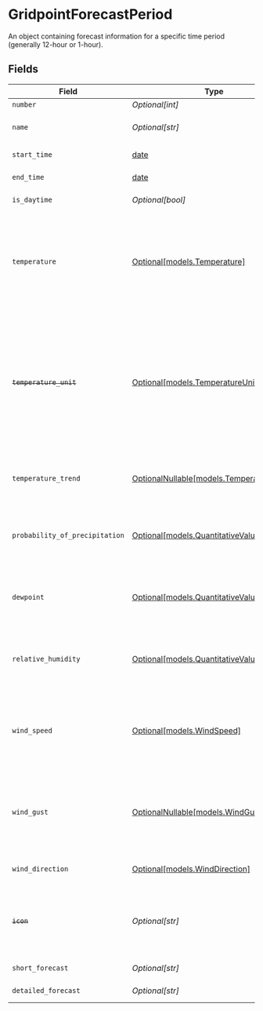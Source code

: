 # GridpointForecastPeriod

An object containing forecast information for a specific time period (generally 12-hour or 1-hour).



## Fields

| Field                                                                                                                                                                                                                                                                                                                                                                                                                                     | Type                                                                                                                                                                                                                                                                                                                                                                                                                                      | Required                                                                                                                                                                                                                                                                                                                                                                                                                                  | Description                                                                                                                                                                                                                                                                                                                                                                                                                               | Example                                                                                                                                                                                                                                                                                                                                                                                                                                   |
| ----------------------------------------------------------------------------------------------------------------------------------------------------------------------------------------------------------------------------------------------------------------------------------------------------------------------------------------------------------------------------------------------------------------------------------------- | ----------------------------------------------------------------------------------------------------------------------------------------------------------------------------------------------------------------------------------------------------------------------------------------------------------------------------------------------------------------------------------------------------------------------------------------- | ----------------------------------------------------------------------------------------------------------------------------------------------------------------------------------------------------------------------------------------------------------------------------------------------------------------------------------------------------------------------------------------------------------------------------------------- | ----------------------------------------------------------------------------------------------------------------------------------------------------------------------------------------------------------------------------------------------------------------------------------------------------------------------------------------------------------------------------------------------------------------------------------------- | ----------------------------------------------------------------------------------------------------------------------------------------------------------------------------------------------------------------------------------------------------------------------------------------------------------------------------------------------------------------------------------------------------------------------------------------- |
| `number`                                                                                                                                                                                                                                                                                                                                                                                                                                  | *Optional[int]*                                                                                                                                                                                                                                                                                                                                                                                                                           | :heavy_minus_sign:                                                                                                                                                                                                                                                                                                                                                                                                                        | Sequential period number.                                                                                                                                                                                                                                                                                                                                                                                                                 |                                                                                                                                                                                                                                                                                                                                                                                                                                           |
| `name`                                                                                                                                                                                                                                                                                                                                                                                                                                    | *Optional[str]*                                                                                                                                                                                                                                                                                                                                                                                                                           | :heavy_minus_sign:                                                                                                                                                                                                                                                                                                                                                                                                                        | A textual identifier for the period. This value will not be present for hourly forecasts.<br/>                                                                                                                                                                                                                                                                                                                                            | Tuesday Night                                                                                                                                                                                                                                                                                                                                                                                                                             |
| `start_time`                                                                                                                                                                                                                                                                                                                                                                                                                              | [date](https://docs.python.org/3/library/datetime.html#date-objects)                                                                                                                                                                                                                                                                                                                                                                      | :heavy_minus_sign:                                                                                                                                                                                                                                                                                                                                                                                                                        | The starting time that this forecast period is valid for.                                                                                                                                                                                                                                                                                                                                                                                 |                                                                                                                                                                                                                                                                                                                                                                                                                                           |
| `end_time`                                                                                                                                                                                                                                                                                                                                                                                                                                | [date](https://docs.python.org/3/library/datetime.html#date-objects)                                                                                                                                                                                                                                                                                                                                                                      | :heavy_minus_sign:                                                                                                                                                                                                                                                                                                                                                                                                                        | The ending time that this forecast period is valid for.                                                                                                                                                                                                                                                                                                                                                                                   |                                                                                                                                                                                                                                                                                                                                                                                                                                           |
| `is_daytime`                                                                                                                                                                                                                                                                                                                                                                                                                              | *Optional[bool]*                                                                                                                                                                                                                                                                                                                                                                                                                          | :heavy_minus_sign:                                                                                                                                                                                                                                                                                                                                                                                                                        | Indicates whether this period is daytime or nighttime.                                                                                                                                                                                                                                                                                                                                                                                    |                                                                                                                                                                                                                                                                                                                                                                                                                                           |
| `temperature`                                                                                                                                                                                                                                                                                                                                                                                                                             | [Optional[models.Temperature]](../models/temperature.md)                                                                                                                                                                                                                                                                                                                                                                                  | :heavy_minus_sign:                                                                                                                                                                                                                                                                                                                                                                                                                        | High/low temperature for the period, depending on whether the period is day or night.<br/>This property as an integer value is deprecated. Future versions will express this value as a quantitative value object. To make use of the future standard format now, set the "forecast_temperature_qv" feature flag on the request.<br/>                                                                                                     |                                                                                                                                                                                                                                                                                                                                                                                                                                           |
| ~~`temperature_unit`~~                                                                                                                                                                                                                                                                                                                                                                                                                    | [Optional[models.TemperatureUnit]](../models/temperatureunit.md)                                                                                                                                                                                                                                                                                                                                                                          | :heavy_minus_sign:                                                                                                                                                                                                                                                                                                                                                                                                                        | : warning: ** DEPRECATED **: This will be removed in a future release, please migrate away from it as soon as possible.<br/><br/>The unit of the temperature value (Fahrenheit or Celsius).<br/>This property is deprecated. Future versions will indicate the unit within the quantitative value object for the temperature property. To make use of the future standard format now, set the "forecast_temperature_qv" feature flag on the request.<br/> |                                                                                                                                                                                                                                                                                                                                                                                                                                           |
| `temperature_trend`                                                                                                                                                                                                                                                                                                                                                                                                                       | [OptionalNullable[models.TemperatureTrend]](../models/temperaturetrend.md)                                                                                                                                                                                                                                                                                                                                                                | :heavy_minus_sign:                                                                                                                                                                                                                                                                                                                                                                                                                        | If not null, indicates a non-diurnal temperature trend for the period (either rising temperature overnight, or falling temperature during the day)<br/>                                                                                                                                                                                                                                                                                   |                                                                                                                                                                                                                                                                                                                                                                                                                                           |
| `probability_of_precipitation`                                                                                                                                                                                                                                                                                                                                                                                                            | [Optional[models.QuantitativeValue]](../models/quantitativevalue.md)                                                                                                                                                                                                                                                                                                                                                                      | :heavy_minus_sign:                                                                                                                                                                                                                                                                                                                                                                                                                        | A structured value representing a measurement and its unit of measure. This object is a slighly modified version of the schema.org definition at https://schema.org/QuantitativeValue<br/>                                                                                                                                                                                                                                                |                                                                                                                                                                                                                                                                                                                                                                                                                                           |
| `dewpoint`                                                                                                                                                                                                                                                                                                                                                                                                                                | [Optional[models.QuantitativeValue]](../models/quantitativevalue.md)                                                                                                                                                                                                                                                                                                                                                                      | :heavy_minus_sign:                                                                                                                                                                                                                                                                                                                                                                                                                        | A structured value representing a measurement and its unit of measure. This object is a slighly modified version of the schema.org definition at https://schema.org/QuantitativeValue<br/>                                                                                                                                                                                                                                                |                                                                                                                                                                                                                                                                                                                                                                                                                                           |
| `relative_humidity`                                                                                                                                                                                                                                                                                                                                                                                                                       | [Optional[models.QuantitativeValue]](../models/quantitativevalue.md)                                                                                                                                                                                                                                                                                                                                                                      | :heavy_minus_sign:                                                                                                                                                                                                                                                                                                                                                                                                                        | A structured value representing a measurement and its unit of measure. This object is a slighly modified version of the schema.org definition at https://schema.org/QuantitativeValue<br/>                                                                                                                                                                                                                                                |                                                                                                                                                                                                                                                                                                                                                                                                                                           |
| `wind_speed`                                                                                                                                                                                                                                                                                                                                                                                                                              | [Optional[models.WindSpeed]](../models/windspeed.md)                                                                                                                                                                                                                                                                                                                                                                                      | :heavy_minus_sign:                                                                                                                                                                                                                                                                                                                                                                                                                        | Wind speed for the period.<br/>This property as an string value is deprecated. Future versions will express this value as a quantitative value object. To make use of the future standard format now, set the "forecast_wind_speed_qv" feature flag on the request.<br/>                                                                                                                                                                  |                                                                                                                                                                                                                                                                                                                                                                                                                                           |
| `wind_gust`                                                                                                                                                                                                                                                                                                                                                                                                                               | [OptionalNullable[models.WindGust]](../models/windgust.md)                                                                                                                                                                                                                                                                                                                                                                                | :heavy_minus_sign:                                                                                                                                                                                                                                                                                                                                                                                                                        | Peak wind gust for the period.<br/>This property as an string value is deprecated. Future versions will express this value as a quantitative value object. To make use of the future standard format now, set the "forecast_wind_speed_qv" feature flag on the request.<br/>                                                                                                                                                              |                                                                                                                                                                                                                                                                                                                                                                                                                                           |
| `wind_direction`                                                                                                                                                                                                                                                                                                                                                                                                                          | [Optional[models.WindDirection]](../models/winddirection.md)                                                                                                                                                                                                                                                                                                                                                                              | :heavy_minus_sign:                                                                                                                                                                                                                                                                                                                                                                                                                        | The prevailing direction of the wind for the period, using a 16-point compass.                                                                                                                                                                                                                                                                                                                                                            |                                                                                                                                                                                                                                                                                                                                                                                                                                           |
| ~~`icon`~~                                                                                                                                                                                                                                                                                                                                                                                                                                | *Optional[str]*                                                                                                                                                                                                                                                                                                                                                                                                                           | :heavy_minus_sign:                                                                                                                                                                                                                                                                                                                                                                                                                        | : warning: ** DEPRECATED **: This will be removed in a future release, please migrate away from it as soon as possible.<br/><br/>A link to an icon representing the forecast summary.                                                                                                                                                                                                                                                     |                                                                                                                                                                                                                                                                                                                                                                                                                                           |
| `short_forecast`                                                                                                                                                                                                                                                                                                                                                                                                                          | *Optional[str]*                                                                                                                                                                                                                                                                                                                                                                                                                           | :heavy_minus_sign:                                                                                                                                                                                                                                                                                                                                                                                                                        | A brief textual forecast summary for the period.                                                                                                                                                                                                                                                                                                                                                                                          |                                                                                                                                                                                                                                                                                                                                                                                                                                           |
| `detailed_forecast`                                                                                                                                                                                                                                                                                                                                                                                                                       | *Optional[str]*                                                                                                                                                                                                                                                                                                                                                                                                                           | :heavy_minus_sign:                                                                                                                                                                                                                                                                                                                                                                                                                        | A detailed textual forecast for the period.                                                                                                                                                                                                                                                                                                                                                                                               |                                                                                                                                                                                                                                                                                                                                                                                                                                           |